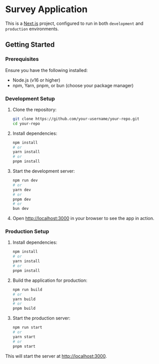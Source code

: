 # Survey Application

This is a [Next.js](https://nextjs.org/) project, configured to run in both `development` and `production` environments.

## Getting Started

### Prerequisites

Ensure you have the following installed:

- Node.js (v16 or higher)
- npm, Yarn, pnpm, or bun (choose your package manager)

### Development Setup

1. Clone the repository:
    ```bash
    git clone https://github.com/your-username/your-repo.git
    cd your-repo
    ```

2. Install dependencies:
    ```bash
    npm install
    # or
    yarn install
    # or
    pnpm install
    ```

3. Start the development server:
    ```bash
    npm run dev
    # or
    yarn dev
    # or
    pnpm dev
    # or
    bun dev
    ```

4. Open [http://localhost:3000](http://localhost:3000) in your browser to see the app in action.

### Production Setup

1. Install dependencies:
    ```bash
    npm install
    # or
    yarn install
    # or
    pnpm install
    ```

2. Build the application for production:
    ```bash
    npm run build
    # or
    yarn build
    # or
    pnpm build
    ```

3. Start the production server:
    ```bash
    npm run start
    # or
    yarn start
    # or
    pnpm start
    ```

This will start the server at [http://localhost:3000](http://localhost:3000).